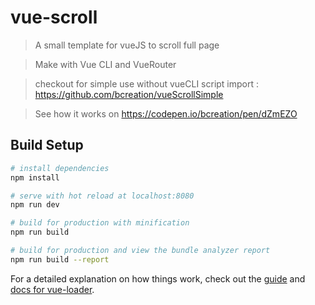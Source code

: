 # vue-scroll

> A small template for vueJS to scroll full page 

> Make with Vue CLI and VueRouter

> checkout for simple use without vueCLI script import : https://github.com/bcreation/vueScrollSimple

> See how it works on https://codepen.io/bcreation/pen/dZmEZO

## Build Setup

``` bash
# install dependencies
npm install

# serve with hot reload at localhost:8080
npm run dev

# build for production with minification
npm run build

# build for production and view the bundle analyzer report
npm run build --report
```

For a detailed explanation on how things work, check out the [guide](http://vuejs-templates.github.io/webpack/) and [docs for vue-loader](http://vuejs.github.io/vue-loader).
